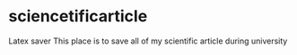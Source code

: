 # sciencetificarticle
Latex saver
This place is to save all of my scientific article during university

